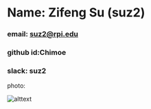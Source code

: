 # Name: Zifeng Su (suz2)
### email: suz2@rpi.edu
### github id:Chimoe
### slack: suz2
photo:

![alttext](https://github.com/Chimoe/CSCI-4966-OSS-Lab/blob/master/lab1/pic.png)
